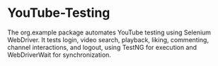 # YouTube-Testing
The org.example package automates YouTube testing using Selenium WebDriver. It tests login, video search, playback, liking, commenting, channel interactions, and logout, using TestNG for execution and WebDriverWait for synchronization.
